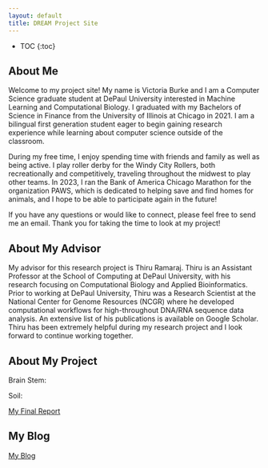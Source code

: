 ```yaml
---
layout: default
title: DREAM Project Site
---
```


* TOC
{:toc}

## About Me

Welcome to my project site! My name is Victoria Burke and I am a Computer Science graduate student at DePaul University interested in Machine Learning and Computational Biology. I graduated with my Bachelors of Science in Finance from the University of Illinois at Chicago in 2021. I am a bilingual first generation student eager to begin gaining research experience while learning about computer science outside of the classroom. 

During my free time, I enjoy spending time with friends and family as well as being active. I play roller derby for the Windy City Rollers, both recreationally and competitively, traveling throughout the midwest to play other teams. In 2023, I ran the Bank of America Chicago Marathon for the organization PAWS, which is dedicated to helping save and find homes for animals, and I hope to be able to participate again in the future! 

If you have any questions or would like to connect, please feel free to send me an email. 
Thank you for taking the time to look at my project!



## About My Advisor

My advisor for this research project is Thiru Ramaraj. Thiru is an Assistant Professor at the School of Computing at DePaul University, with his research focusing on Computational Biology and Applied Bioinformatics. Prior to working at DePaul University, Thiru was a Research Scientist at the National Center for Genome Resources (NCGR) where he developed computational workflows for high-throughout DNA/RNA sequence data analysis. An extensive list of his publications is available on Google Scholar. Thiru has been extremely helpful during my research project and I look forward to continue working together. 

## About My Project

Brain Stem: 

Soil: 


[My Final Report](files/finalreport.pdf)

## My Blog

[My Blog](blog.html)
